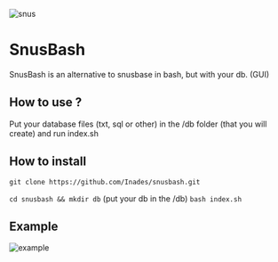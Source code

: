![snus](https://i.ibb.co/qCCRxSm/snus2.png)
# SnusBash
SnusBash is an alternative to snusbase in bash, but with your db. (GUI)

## How to use ?
Put your database files (txt, sql or other) in the /db folder (that you will create)
and run index.sh

## How to install

`git clone https://github.com/Inades/snusbash.git`

`cd snusbash && mkdir db`
(put your db in the /db)
`bash index.sh`

## Example

![example](https://s12.gifyu.com/images/St4HH.gif)
